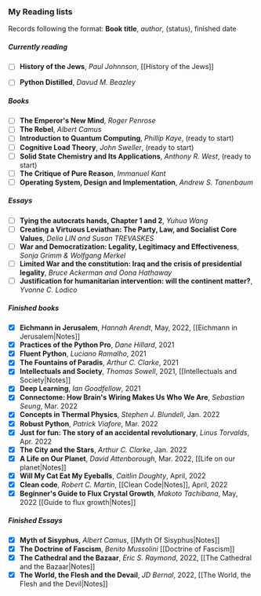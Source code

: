 ### My Reading lists
Records following the format: **Book title**, *author*, (status), finished date
##### Currently reading
- [ ] **History of the Jews**, *Paul Johnnson*, [[History of the Jews]]
- [ ] **Python Distilled**, *Davud M. Beazley*


##### Books
- [ ] **The Emperor's New Mind**, *Roger Penrose*
- [ ] **The Rebel**, *Albert Camus*
- [ ] **Introduction to Quantum Computing**, *Phillip Kaye*, (ready to start)
- [ ] **Cognitive Load Theory**, *John Sweller*, (ready to start)
- [ ] **Solid State Chemistry and Its Applications**, *Anthony R. West*, (ready to start)
- [ ] **The Critique of Pure Reason**, *Immanuel Kant*
- [ ] **Operating System, Design and Implementation**, *Andrew S. Tanenbaum*

##### Essays
- [ ] **Tying the autocrats hands, Chapter 1 and 2**, *Yuhua Wang*
- [ ] **Creating a Virtuous Leviathan: The Party, Law, and Socialist Core Values**, *Delia LIN and Susan TREVASKES*
- [ ] **War and Democratization: Legality, Legitimacy and Effectiveness**, *Sonja Grimm & Wolfgang Merkel*
- [ ] **Limited War and the constitution: Iraq and the crisis of presidential legality**, *Bruce Ackerman and Oona Hathaway*
- [ ] **Justification for humanitarian intervention: will the continent matter?**, *Yvonne C. Lodico*

##### Finished books
- [x] **Eichmann in Jerusalem**, *Hannah Arendt*, May, 2022, [[Eichmann in Jerusalem|Notes]]
- [x] **Practices of the Python Pro**, *Dane Hillard*, 2021
- [x] **Fluent Python**, *Luciano Ramalho*, 2021
- [x] **The Fountains of Paradis**, *Arthur C. Clarke*, 2021
- [x] **Intellectuals and Society**, *Thomas Sowell*, 2021, [[Intellectuals and Society|Notes]]
- [x] **Deep Learning**, *Ian Goodfellow*, 2021
- [x] **Connectome: How Brain's Wiring Makes Us Who We Are**, *Sebastian Seung*, Mar. 2022
- [x] **Concepts in Thermal Physics**, *Stephen J. Blundell*, Jan. 2022
- [x] **Robust Python**, *Patrick Viafore*, Mar. 2022
- [x] **Just for fun: The story of an accidental revolutionary**, *Linus Torvalds*, Apr. 2022
- [x] **The City and the Stars**, *Arthur C. Clarke*, Jan. 2022
- [x] **A Life on Our Planet**, *David Attenborough*, Mar. 2022, [[Life on our planet|Notes]]
- [x] **Will My Cat Eat My Eyeballs**, *Caitlin Doughty*, April, 2022
- [x] **Clean code**, *Robert C. Martin*, [[Clean Code|Notes]], April, 2022
- [x] **Beginner's Guide to Flux Crystal Growth**, *Makoto Tachibana*, May, 2022 [[Guide to flux growth|Notes]]

##### Finished Essays
- [x] **Myth of Sisyphus**, *Albert Camus*, [[Myth Of Sisyphus|Notes]]
- [x] **The Doctrine of Fascism**, *Benito Mussolini* [[Doctrine of Fascism]]
- [x] **The Cathedral and the Bazaar**, *Eric S. Raymond*, 2022, [[The Cathedral and the Bazaar|Notes]]
- [x] **The World, the Flesh and the Devail**, *JD Bernal*, 2022, [[The World, the Flesh and the Devil|Notes]]